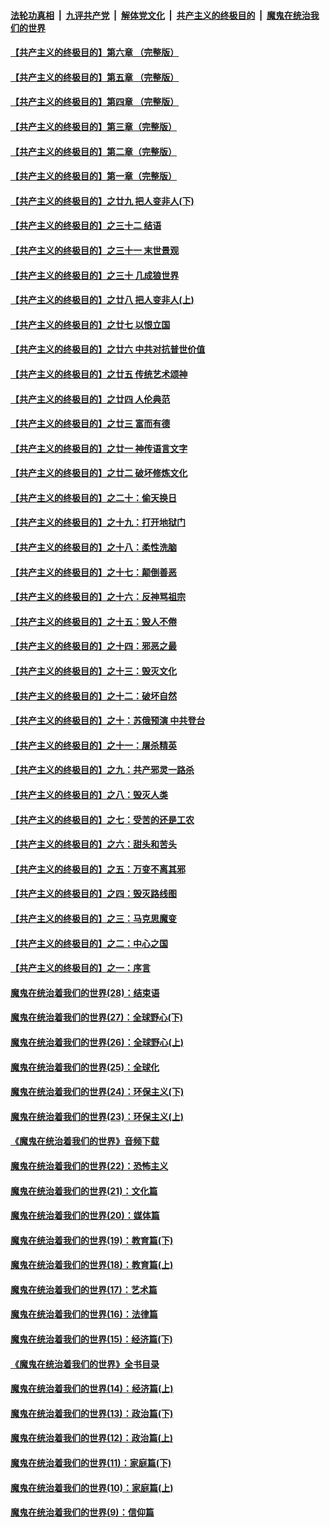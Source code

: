 ####  [法轮功真相](../../../../basic/blob/master/README.md?t=09021126) &nbsp;|&nbsp; [九评共产党](../../../../9ping.md/blob/master/README.md?t=09021126) &nbsp;|&nbsp; [解体党文化](../../../../jtdwh.md/blob/master/README.md?t=09021126)  &nbsp;|&nbsp; [共产主义的终极目的](../../../../gczydzjmd.md/blob/master/README.md?t=09021126) &nbsp;|&nbsp; [魔鬼在统治我们的世界](../../../../mgztzwmdsj.md/blob/master/README.md?t=09021126) 

#### [【共产主义的终极目的】第六章 （完整版）](../pages/nsc422/n11428913.md?t=09021126) 

#### [【共产主义的终极目的】第五章 （完整版）](../pages/nsc422/n11428912.md?t=09021126) 

#### [【共产主义的终极目的】第四章 （完整版）](../pages/nsc422/n11428907.md?t=09021126) 

#### [【共产主义的终极目的】第三章（完整版）](../pages/nsc422/n11428848.md?t=09021126) 

#### [【共产主义的终极目的】第二章（完整版）](../pages/nsc422/n11428831.md?t=09021126) 

#### [【共产主义的终极目的】第一章（完整版）](../pages/nsc422/n11417651.md?t=09021126) 

#### [【共产主义的终极目的】之廿九 把人变非人(下)](../pages/nsc422/n11344140.md?t=09021126) 

#### [【共产主义的终极目的】之三十二 结语](../pages/nsc422/n11360535.md?t=09021126) 

#### [【共产主义的终极目的】之三十一 末世景观](../pages/nsc422/n11351129.md?t=09021126) 

#### [【共产主义的终极目的】之三十 几成狼世界](../pages/nsc422/n11348280.md?t=09021126) 

#### [【共产主义的终极目的】之廿八 把人变非人(上)](../pages/nsc422/n11340492.md?t=09021126) 

#### [【共产主义的终极目的】之廿七 以恨立国](../pages/nsc422/n11336944.md?t=09021126) 

#### [【共产主义的终极目的】之廿六 中共对抗普世价值](../pages/nsc422/n11324785.md?t=09021126) 

#### [【共产主义的终极目的】之廿五 传统艺术颂神](../pages/nsc422/n11296396.md?t=09021126) 

#### [【共产主义的终极目的】之廿四 人伦典范](../pages/nsc422/n11296397.md?t=09021126) 

#### [【共产主义的终极目的】之廿三 富而有德](../pages/nsc422/n11283598.md?t=09021126) 

#### [【共产主义的终极目的】之廿一 神传语言文字](../pages/nsc422/n11263265.md?t=09021126) 

#### [【共产主义的终极目的】之廿二 破坏修炼文化](../pages/nsc422/n11245728.md?t=09021126) 

#### [【共产主义的终极目的】之二十：偷天换日](../pages/nsc422/n11238846.md?t=09021126) 

#### [【共产主义的终极目的】之十九：打开地狱门](../pages/nsc422/n11206376.md?t=09021126) 

#### [【共产主义的终极目的】之十八：柔性洗脑](../pages/nsc422/n11199994.md?t=09021126) 

#### [【共产主义的终极目的】之十七：颠倒善恶](../pages/nsc422/n11179782.md?t=09021126) 

#### [【共产主义的终极目的】之十六：反神骂祖宗](../pages/nsc422/n11166798.md?t=09021126) 

#### [【共产主义的终极目的】之十五：毁人不倦](../pages/nsc422/n11166792.md?t=09021126) 

#### [【共产主义的终极目的】之十四：邪恶之最](../pages/nsc422/n11150249.md?t=09021126) 

#### [【共产主义的终极目的】之十三：毁灭文化](../pages/nsc422/n11135227.md?t=09021126) 

#### [【共产主义的终极目的】之十二：破坏自然](../pages/nsc422/n11135214.md?t=09021126) 

#### [【共产主义的终极目的】之十：苏俄预演 中共登台](../pages/nsc422/n11118424.md?t=09021126) 

#### [【共产主义的终极目的】之十一：屠杀精英](../pages/nsc422/n11118442.md?t=09021126) 

#### [【共产主义的终极目的】之九：共产邪灵一路杀](../pages/nsc422/n11114139.md?t=09021126) 

#### [【共产主义的终极目的】之八：毁灭人类](../pages/nsc422/n11108503.md?t=09021126) 

#### [【共产主义的终极目的】之七：受苦的还是工农](../pages/nsc422/n11101809.md?t=09021126) 

#### [【共产主义的终极目的】之六：甜头和苦头](../pages/nsc422/n11096971.md?t=09021126) 

#### [【共产主义的终极目的】之五：万变不离其邪](../pages/nsc422/n11091285.md?t=09021126) 

#### [【共产主义的终极目的】之四：毁灭路线图](../pages/nsc422/n11086284.md?t=09021126) 

#### [【共产主义的终极目的】之三：马克思魔变](../pages/nsc422/n11061941.md?t=09021126) 

#### [【共产主义的终极目的】之二：中心之国](../pages/nsc422/n11047728.md?t=09021126) 

#### [【共产主义的终极目的】之一：序言](../pages/nsc422/n11086077.md?t=09021126) 

#### [魔鬼在统治着我们的世界(28)：结束语](../pages/nsc422/n10936246.md?t=09021126) 

#### [魔鬼在统治着我们的世界(27)：全球野心(下)](../pages/nsc422/n10928319.md?t=09021126) 

#### [魔鬼在统治着我们的世界(26)：全球野心(上)](../pages/nsc422/n10900318.md?t=09021126) 

#### [魔鬼在统治着我们的世界(25)：全球化](../pages/nsc422/n10788205.md?t=09021126) 

#### [魔鬼在统治着我们的世界(24)：环保主义(下)](../pages/nsc422/n10695307.md?t=09021126) 

#### [魔鬼在统治着我们的世界(23)：环保主义(上)](../pages/nsc422/n10688613.md?t=09021126) 

#### [《魔鬼在统治着我们的世界》音频下载](../pages/nsc422/n10635553.md?t=09021126) 

#### [魔鬼在统治着我们的世界(22)：恐怖主义](../pages/nsc422/n10614727.md?t=09021126) 

#### [魔鬼在统治着我们的世界(21)：文化篇](../pages/nsc422/n10597706.md?t=09021126) 

#### [魔鬼在统治着我们的世界(20)：媒体篇](../pages/nsc422/n10586579.md?t=09021126) 

#### [魔鬼在统治着我们的世界(19)：教育篇(下)](../pages/nsc422/n10564808.md?t=09021126) 

#### [魔鬼在统治着我们的世界(18)：教育篇(上)](../pages/nsc422/n10526970.md?t=09021126) 

#### [魔鬼在统治着我们的世界(17)：艺术篇](../pages/nsc422/n10499093.md?t=09021126) 

#### [魔鬼在统治着我们的世界(16)：法律篇](../pages/nsc422/n10485969.md?t=09021126) 

#### [魔鬼在统治着我们的世界(15)：经济篇(下)](../pages/nsc422/n10469975.md?t=09021126) 

#### [《魔鬼在统治着我们的世界》全书目录](../pages/nsc422/n10464261.md?t=09021126) 

#### [魔鬼在统治着我们的世界(14)：经济篇(上)](../pages/nsc422/n10457370.md?t=09021126) 

#### [魔鬼在统治着我们的世界(13)：政治篇(下)](../pages/nsc422/n10448270.md?t=09021126) 

#### [魔鬼在统治着我们的世界(12)：政治篇(上)](../pages/nsc422/n10444576.md?t=09021126) 

#### [魔鬼在统治着我们的世界(11)：家庭篇(下)](../pages/nsc422/n10440961.md?t=09021126) 

#### [魔鬼在统治着我们的世界(10)：家庭篇(上)](../pages/nsc422/n10435448.md?t=09021126) 

#### [魔鬼在统治着我们的世界(9)：信仰篇](../pages/nsc422/n10432159.md?t=09021126) 

